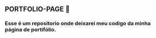 ## PORTFOLIO-PAGE 👜
### Esse é um repositorio onde deixarei meu codigo da minha página de portifólio.
